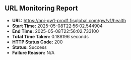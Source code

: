 ## URL Monitoring Report

- **URL:** https://api-gw1-prod1.fisglobal.com/gw/v1/health
- **Start Time:** 2025-05-08T22:56:02.544904
- **End Time:** 2025-05-08T22:56:02.733100
- **Total Time Taken:** 0.188196 seconds
- **HTTP Status Code:** 200
- **Status:** Success
- **Failure Reason:** N/A
